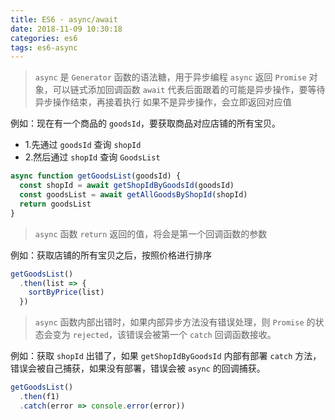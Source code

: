 ```yaml
---
title: ES6 · async/await
date: 2018-11-09 10:30:18
categories: es6
tags: es6-async
---
```



> `async` 是 `Generator` 函数的语法糖，用于异步编程
> `async` 返回 `Promise` 对象，可以链式添加回调函数
> `await` 代表后面跟着的可能是异步操作，要等待异步操作结束，再接着执行
> 如果不是异步操作，会立即返回对应值

例如：现在有一个商品的 `goodsId`，要获取商品对应店铺的所有宝贝。
- 1.先通过 `goodsId` 查询 `shopId`
- 2.然后通过 `shopId` 查询 `GoodsList`

```javascript
async function getGoodsList(goodsId) {
  const shopId = await getShopIdByGoodsId(goodsId)
  const goodsList = await getAllGoodsByShopId(shopId)
  return goodsList
}
```

> `async` 函数 `return` 返回的值，将会是第一个回调函数的参数

例如：获取店铺的所有宝贝之后，按照价格进行排序
```javascript
getGoodsList()
  .then(list => {
    sortByPrice(list)
  })
```

> `async` 函数内部出错时，如果内部异步方法没有错误处理，则 `Promise` 的状态会变为 `rejected`，该错误会被第一个 `catch` 回调函数接收。

例如：获取 `shopId` 出错了，如果 `getShopIdByGoodsId` 内部有部署 `catch` 方法，错误会被自己捕获，如果没有部署，错误会被 `async` 的回调捕获。
```javascript
getGoodsList()
  .then(f1)
  .catch(error => console.error(error))
```
